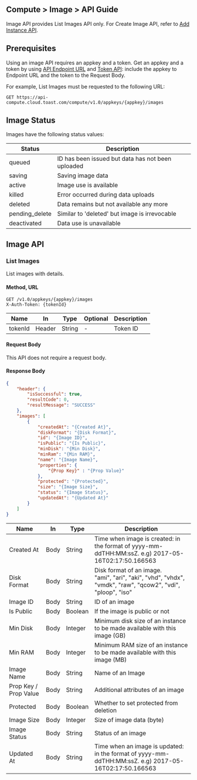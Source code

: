 ## Compute > Image > API Guide

Image API provides List Images API only. For Create Image API, refer to [Add Instance API](/Compute/Instance/ko/api-guide/#_15).  

## Prerequisites

Using an image API requires an appkey and a token. Get an appkey and a token by using [API Endpoint URL](/Compute/Instance/ko/api-guide/#api-endpoint-url) and [Token API](/Compute/Instance/ko/api-guide/#api): include the appkey to Endpoint URL and the token to the Request Body. 

For example, List Images must be requested to the following URL:

	GET https://api-compute.cloud.toast.com/compute/v1.0/appkeys/{appkey}/images

## Image Status 
Images have the following status values:

| Status | Description |
| -- | -- |
| queued | ID has been issued but data has not been uploaded |
| saving | Saving image data |
| active | Image use is available |
| killed | Error occurred during data uploads |
| deleted | Data remains but not available any more |
| pending_delete | Similar to 'deleted' but image is irrevocable |
| deactivated | Data use is unavailable |

## Image API

### List Images 

List images with details. 

#### Method, URL
```
GET /v1.0/appkeys/{appkey}/images
X-Auth-Token: {tokenId}
```

|  Name | In | Type | Optional | Description |
|--|--|--|--|--|
| tokenId | Header | String | - | Token ID |

#### Request Body
This API does not require a request body. 

#### Response Body
```json
{
    "header": {
        "isSuccessful": true,
        "resultCode": 0,
        "resultMessage": "SUCCESS"
    },
    "images": [
        {
            "createdAt": "{Created At}",
            "diskFormat": "{Disk Format}",
            "id": "{Image ID}",
            "isPublic": "{Is Public}",
            "minDisk": "{Min Disk}",
            "minRam": "{Min RAM}",
            "name": "{Image Name}",
            "properties": {
            	"{Prop Key}" : "{Prop Value}"
            },
            "protected": "{Protected}",
            "size": "{Image Size}",
            "status": "{Image Status}",
            "updatedAt": "{Updated At}"
        }
    ]
}
```

|  Name | In | Type | Description |
|--|--|--|--|
| Created At | Body | String  | Time when image is created: in the format of yyyy-mm-ddTHH:MM:ssZ. e.g) 2017-05-16T02:17:50.166563 |
| Disk Format | Body | String | Disk format of an image. <br />"ami", "ari", "aki", "vhd", "vhdx", "vmdk", "raw", "qcow2", "vdi", "ploop", "iso" |
| Image ID | Body | String | ID of an image |
| Is Public | Body | Boolean | If the image is public or not |
| Min Disk | Body | Integer | Minimum disk size of an instance to be made available with this image (GB) |
| Min RAM | Body | Integer | Minimum RAM size of an instance to be made available with this image (MB) |
| Image Name | Body | String | Name of an Image |
| Prop Key / Prop Value | Body | String | Additional attributes of an image |
| Protected | Body | Boolean | Whether to set protected from deletion |
| Image Size | Body | Integer | Size of image data  (byte) |
| Image Status | Body | String | Status of an image |
| Updated At | Body | String | Time when an image is updated: in the format of yyyy-mm-ddTHH:MM:ssZ. e.g) 2017-05-16T02:17:50.166563 |
